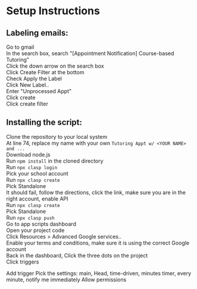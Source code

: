 # Setup Instructions

## Labeling emails:

Go to gmail  
In the search box, search "[Appointment Notification] Course-based Tutoring"  
Click the down arrow on the search box  
Click Create Filter at the bottom  
Check Apply the Label  
Click New Label..  
Enter "Unprocessed Appt"  
Click create  
Click create filter

## Installing the script:

Clone the repository to your local system  
At line 74, replace my name with your own `Tutoring Appt w/ <YOUR NAME> and ...`  
Download node.js  
Run `npm install` in the cloned directory  
Run `npx clasp login`  
Pick your school account  
Run `npx clasp create`  
Pick Standalone  
It should fail, follow the directions, click the link, make sure you are in the right account, enable API  
Run `npx clasp create`  
Pick Standalone  
Run `npx clasp push`  
Go to app scripts dashboard  
Open your project code  
Click Resources > Advanced Google services..  
Enable your terms and conditions, make sure it is using the correct Google account  
Back in the dashboard, Click the three dots on the project  
Click triggers

Add trigger
Pick the settings: main, Head, time-driven, minutes timer, every minute, notify me immediately
Allow permissions
